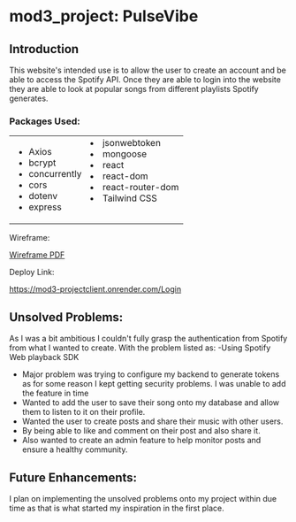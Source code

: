 ﻿# mod3_project: PulseVibe
 ## Introduction
 This website's intended use is to allow the user to create an account and be able to access the Spotify API. Once they are able to login into the website they are able to look at popular songs from different playlists Spotify generates.
 ### Packages Used:
 <table>
  <tr>
    <td valign="top">

- Axios
- bcrypt
- concurrently
- cors
- dotenv
- express
    </td>
    <td valign="top">
- jsonwebtoken
- mongoose
- react
- react-dom
- react-router-dom
- Tailwind CSS
    </td>
  </tr>
</table>
Wireframe:

[Wireframe PDF](https://github.com/ssok305/mod3_project/blob/main/Wireframe_sutherysok.pdf)

Deploy Link: 

https://mod3-projectclient.onrender.com/Login

## Unsolved Problems:
As I was a bit ambitious I couldn't fully grasp the authentication from Spotify from what I wanted to create. With the problem listed as:
-Using Spotify Web playback SDK
 - Major problem was trying to configure my backend to generate tokens as for some reason I kept getting security problems. I was unable to add the feature in time
 - Wanted to add the user to save their song onto my database and allow them to listen to it on their profile. 
- Wanted the user to create posts and share their music with other users.
 - By being able to like and comment on their post and also share it.
- Also wanted to create an admin feature to help monitor posts and ensure a healthy community.

## Future Enhancements:
I plan on implementing the unsolved problems onto my project within due time as that is what started my inspiration in the first place.


 
